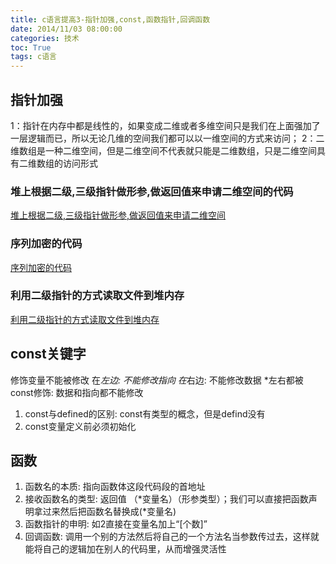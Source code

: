 ```yaml
---
title: c语言提高3-指针加强,const,函数指针,回调函数
date: 2014/11/03 08:00:00
categories: 技术
toc: True
tags: c语言
---
```

## 指针加强
1：指针在内存中都是线性的，如果变成二维或者多维空间只是我们在上面强加了一层逻辑而已，所以无论几维的空间我们都可以以一维空间的方式来访问；
2：二维数组是一种二维空间，但是二维空间不代表就只能是二维数组，只是二维空间具有二维数组的访问形式

### 堆上根据二级,三级指针做形参,做返回值来申请二维空间的代码
[堆上根据二级,三级指针做形参,做返回值来申请二维空间](堆上根据二级,三级指针做形参,做返回值来申请二维空间.c)

### 序列加密的代码
[序列加密的代码](序列加密的代码.c)

### 利用二级指针的方式读取文件到堆内存
[利用二级指针的方式读取文件到堆内存](利用二级指针的方式读取文件到堆内存.c)


## const关键字
修饰变量不能被修改
在*左边: 不能修改指向
在*右边: 不能修改数据
*左右都被const修饰: 数据和指向都不能修改
1. const与defined的区别: const有类型的概念，但是defind没有
2. const变量定义前必须初始化

## 函数
1. 函数名的本质: 指向函数体这段代码段的首地址
2. 接收函数名的类型: 返回值 （*变量名）（形参类型）；我们可以直接把函数声明拿过来然后把函数名替换成(*变量名)
3. 函数指针的申明: 如2直接在变量名加上“[个数]”
4. 回调函数: 调用一个别的方法然后将自己的一个方法名当参数传过去，这样就能将自己的逻辑加在别人的代码里，从而增强灵活性